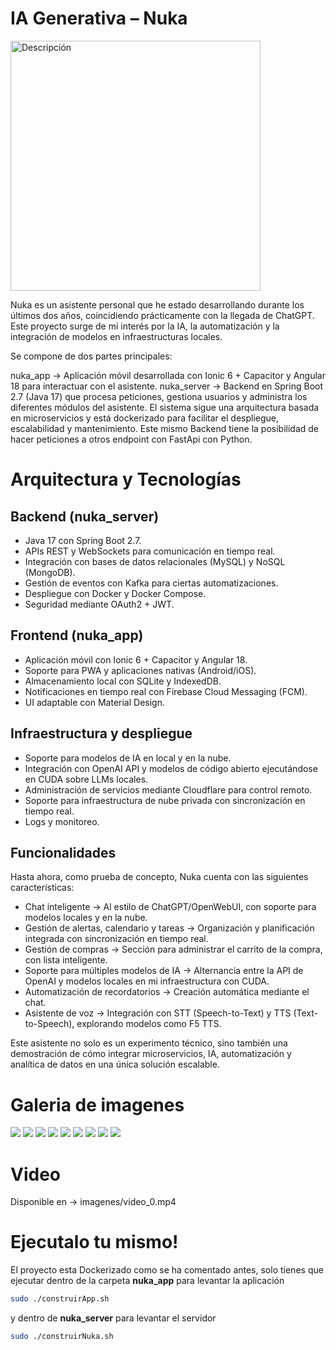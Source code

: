 # IA Generativa – Nuka

<img src="imagenes/imagen_9.png" alt="Descripción" width="400">

Nuka es un asistente personal que he estado desarrollando durante los últimos dos años, coincidiendo prácticamente con la llegada de ChatGPT. Este proyecto surge de mi interés por la IA, la automatización y la integración de modelos en infraestructuras locales.

Se compone de dos partes principales:

nuka_app → Aplicación móvil desarrollada con Ionic 6 + Capacitor y Angular 18 para interactuar con el asistente.
nuka_server → Backend en Spring Boot 2.7 (Java 17) que procesa peticiones, gestiona usuarios y administra los diferentes módulos del asistente.
El sistema sigue una arquitectura basada en microservicios y está dockerizado para facilitar el despliegue, escalabilidad y mantenimiento. Este mismo Backend tiene la posibilidad de hacer peticiones a otros endpoint con FastApi con Python.

# Arquitectura y Tecnologías

## Backend (nuka_server)

- Java 17 con Spring Boot 2.7.
- APIs REST y WebSockets para comunicación en tiempo real.
- Integración con bases de datos relacionales (MySQL) y NoSQL (MongoDB).
- Gestión de eventos con Kafka para ciertas automatizaciones.
- Despliegue con Docker y Docker Compose.
- Seguridad mediante OAuth2 + JWT.

## Frontend (nuka_app)

- Aplicación móvil con Ionic 6 + Capacitor y Angular 18.
- Soporte para PWA y aplicaciones nativas (Android/iOS).
- Almacenamiento local con SQLite y IndexedDB.
- Notificaciones en tiempo real con Firebase Cloud Messaging (FCM).
- UI adaptable con Material Design.

## Infraestructura y despliegue

- Soporte para modelos de IA en local y en la nube.
- Integración con OpenAI API y modelos de código abierto ejecutándose en CUDA sobre LLMs locales.
- Administración de servicios mediante Cloudflare para control remoto.
- Soporte para infraestructura de nube privada con sincronización en tiempo real.
- Logs y monitoreo.

## Funcionalidades
Hasta ahora, como prueba de concepto, Nuka cuenta con las siguientes características:

- Chat inteligente → Al estilo de ChatGPT/OpenWebUI, con soporte para modelos locales y en la nube.
- Gestión de alertas, calendario y tareas → Organización y planificación integrada con sincronización en tiempo real.
- Gestión de compras → Sección para administrar el carrito de la compra, con lista inteligente.
- Soporte para múltiples modelos de IA → Alternancia entre la API de OpenAI y modelos locales en mi infraestructura con CUDA.
- Automatización de recordatorios → Creación automática mediante el chat.
- Asistente de voz → Integración con STT (Speech-to-Text) y TTS (Text-to-Speech), explorando modelos como F5 TTS.

Este asistente no solo es un experimento técnico, sino también una demostración de cómo integrar microservicios, IA, automatización y analítica de datos en una única solución escalable.

# Galeria de imagenes

![](imagenes/imagen_0.png)
![](imagenes/imagen_1.png)
![](imagenes/imagen_2.png)
![](imagenes/imagen_3.png)
![](imagenes/imagen_4.png)
![](imagenes/imagen_5.png)
![](imagenes/imagen_6.png)
![](imagenes/imagen_7.png)
![](imagenes/imagen_8.png)

# Video 

Disponible en -> imagenes/video_0.mp4

# Ejecutalo tu mismo!

El proyecto esta Dockerizado como se ha comentado antes, solo tienes que ejecutar dentro de la carpeta **nuka_app** para levantar la aplicación

```bash
sudo ./construirApp.sh
```

y dentro de **nuka_server** para levantar el servidor

```bash
sudo ./construirNuka.sh
```
